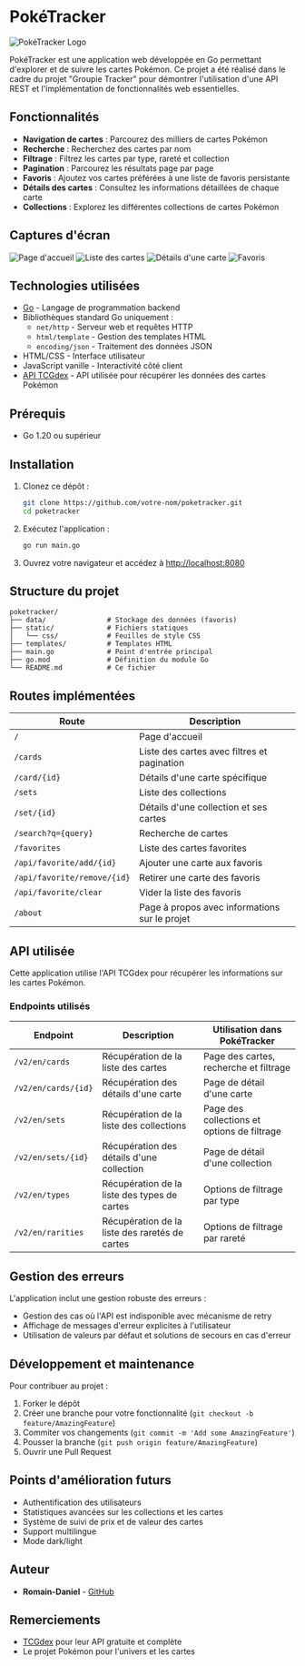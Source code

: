 # PokéTracker

![PokéTracker Logo](static/img/logo.png)

PokéTracker est une application web développée en Go permettant d'explorer et de suivre les cartes Pokémon. Ce projet a été réalisé dans le cadre du projet "Groupie Tracker" pour démontrer l'utilisation d'une API REST et l'implémentation de fonctionnalités web essentielles.

## Fonctionnalités

- **Navigation de cartes** : Parcourez des milliers de cartes Pokémon
- **Recherche** : Recherchez des cartes par nom
- **Filtrage** : Filtrez les cartes par type, rareté et collection
- **Pagination** : Parcourez les résultats page par page
- **Favoris** : Ajoutez vos cartes préférées à une liste de favoris persistante
- **Détails des cartes** : Consultez les informations détaillées de chaque carte
- **Collections** : Explorez les différentes collections de cartes Pokémon

## Captures d'écran

![Page d'accueil](screenshots/home.png)
![Liste des cartes](screenshots/cards.png)
![Détails d'une carte](screenshots/card_detail.png)
![Favoris](screenshots/favorites.png)

## Technologies utilisées

- [Go](https://golang.org/) - Langage de programmation backend
- Bibliothèques standard Go uniquement :
  - `net/http` - Serveur web et requêtes HTTP
  - `html/template` - Gestion des templates HTML
  - `encoding/json` - Traitement des données JSON
- HTML/CSS - Interface utilisateur
- JavaScript vanille - Interactivité côté client
- [API TCGdex](https://api.tcgdex.net/) - API utilisée pour récupérer les données des cartes Pokémon

## Prérequis

- Go 1.20 ou supérieur

## Installation

1. Clonez ce dépôt :
   ```bash
   git clone https://github.com/votre-nom/poketracker.git
   cd poketracker
   ```

2. Exécutez l'application :
   ```bash
   go run main.go
   ```

3. Ouvrez votre navigateur et accédez à [http://localhost:8080](http://localhost:8080)

## Structure du projet

```
poketracker/
├── data/               # Stockage des données (favoris)
├── static/             # Fichiers statiques
│   └── css/            # Feuilles de style CSS
├── templates/          # Templates HTML
├── main.go             # Point d'entrée principal
├── go.mod              # Définition du module Go
└── README.md           # Ce fichier
```

## Routes implémentées

| Route | Description |
|-------|-------------|
| `/` | Page d'accueil |
| `/cards` | Liste des cartes avec filtres et pagination |
| `/card/{id}` | Détails d'une carte spécifique |
| `/sets` | Liste des collections |
| `/set/{id}` | Détails d'une collection et ses cartes |
| `/search?q={query}` | Recherche de cartes |
| `/favorites` | Liste des cartes favorites |
| `/api/favorite/add/{id}` | Ajouter une carte aux favoris |
| `/api/favorite/remove/{id}` | Retirer une carte des favoris |
| `/api/favorite/clear` | Vider la liste des favoris |
| `/about` | Page à propos avec informations sur le projet |

## API utilisée

Cette application utilise l'API TCGdex pour récupérer les informations sur les cartes Pokémon.

### Endpoints utilisés

| Endpoint | Description | Utilisation dans PokéTracker |
|----------|-------------|------------------------|
| `/v2/en/cards` | Récupération de la liste des cartes | Page des cartes, recherche et filtrage |
| `/v2/en/cards/{id}` | Récupération des détails d'une carte | Page de détail d'une carte |
| `/v2/en/sets` | Récupération de la liste des collections | Page des collections et options de filtrage |
| `/v2/en/sets/{id}` | Récupération des détails d'une collection | Page de détail d'une collection |
| `/v2/en/types` | Récupération de la liste des types de cartes | Options de filtrage par type |
| `/v2/en/rarities` | Récupération de la liste des raretés de cartes | Options de filtrage par rareté |

## Gestion des erreurs

L'application inclut une gestion robuste des erreurs :
- Gestion des cas où l'API est indisponible avec mécanisme de retry
- Affichage de messages d'erreur explicites à l'utilisateur
- Utilisation de valeurs par défaut et solutions de secours en cas d'erreur

## Développement et maintenance

Pour contribuer au projet :

1. Forker le dépôt
2. Créer une branche pour votre fonctionnalité (`git checkout -b feature/AmazingFeature`)
3. Commiter vos changements (`git commit -m 'Add some AmazingFeature'`)
4. Pousser la branche (`git push origin feature/AmazingFeature`)
5. Ouvrir une Pull Request

## Points d'amélioration futurs

- Authentification des utilisateurs
- Statistiques avancées sur les collections et les cartes
- Système de suivi de prix et de valeur des cartes
- Support multilingue
- Mode dark/light

## Auteur

- **Romain-Daniel** - [GitHub](https://github.com/RomainD13122/Groupie_Tracker_RD.git)

## Remerciements

- [TCGdex](https://api.tcgdex.net/) pour leur API gratuite et complète
- Le projet Pokémon pour l'univers et les cartes
